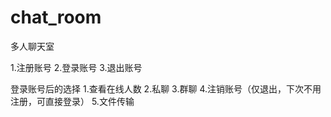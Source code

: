 # chat_room
多人聊天室

1.注册账号
2.登录账号
3.退出账号

登录账号后的选择
1.查看在线人数
2.私聊
3.群聊
4.注销账号（仅退出，下次不用注册，可直接登录）
5.文件传输
